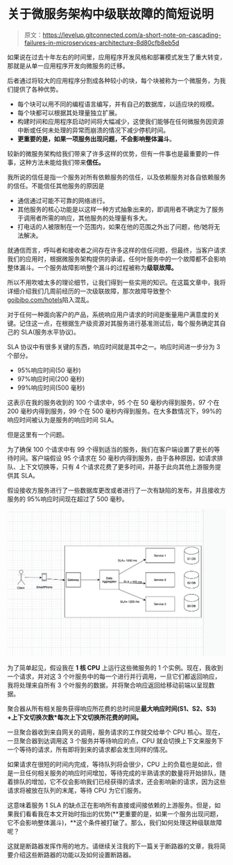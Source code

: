 # 关于微服务架构中级联故障的简短说明

> 原文：<https://levelup.gitconnected.com/a-short-note-on-cascading-failures-in-microservices-architecture-8d80cfb8eb5d>

如果说在过去十年左右的时间里，应用程序开发风格和部署模式发生了重大转变，那就是从单一应用程序开发向微服务的迁移。

后者通过将较大的应用程序分割成各种较小的块，每个块被称为一个微服务，为我们提供了各种优势。

*   每个块可以用不同的编程语言编写，并有自己的数据库，以适应块的规模。
*   每个块都可以根据其处理量独立扩展。
*   构建时间和应用程序启动时间将大幅减少，这使我们能够在任何微服务因资源中断或任何未处理的异常而崩溃的情况下减少停机时间。
*   **更重要的是，如果一项服务出现问题，不会影响整体漏斗**。

较新的微服务架构给我们带来了许多这样的优势，但有一件事也是最重要的一件事，这种方法未能给我们带来**信任。**

我所说的信任是指一个服务对所有依赖服务的信任，以及依赖服务对各自依赖服务的信任。不能信任其他服务的原因是

*   通信通过可能不可靠的网络进行。
*   其他服务的核心功能是以这样一种方式抽象出来的，即调用者不确定为了服务于调用者所需的响应，其他服务的处理量有多大。
*   打电话的人被限制在一个范围内，如果在他的范围之外出了问题，他/她将无法解决。

就通信而言，呼叫者和接收者之间存在许多这样的信任问题，但最终，当客户请求我们的应用时，根据微服务架构提供的承诺，任何叶服务中的一个故障都不会影响整体漏斗。一个服务故障影响整个漏斗的过程被称为**级联故障。**

所以不用吹嘘太多的理论细节，让我们得到一些实用的知识。在这篇文章中，我将详细介绍我们几周前经历的一次级联故障，那次故障导致整个[goibibo.com/hotels](https://goibibo.com/hotels)陷入混乱。

对于任何一种面向客户的产品，系统响应用户请求的时间是衡量用户满意度的关键。记住这一点，在根据生产级资源对其服务进行基准测试后，每个服务确定其自己的 SLA(服务水平协议)。

SLA 协议中有很多关键的东西，响应时间就是其中之一。响应时间进一步分为 3 个部分。

*   95%响应时间(50 毫秒)
*   97%响应时间(200 毫秒)
*   99%响应时间(500 毫秒)

这表示在我的服务收到的 100 个请求中，95 个在 50 毫秒内得到服务，97 个在 200 毫秒内得到服务，99 个在 500 毫秒内得到服务。在大多数情况下，99%的响应时间被认为是服务的响应时间 SLA。

但是这里有一个问题。

为了确保 100 个请求中有 99 个得到适当的服务，我们在客户端设置了更长的等待时间。客户端假设 95 个请求在 50 毫秒内得到服务，由于各种原因，如请求排队、上下文切换等，只有 4 个请求花费了更多时间，并基于此向其他上游服务提供其 SLA。

假设接收方服务进行了一些数据库更改或者进行了一次有缺陷的发布，并且接收方服务的 95%响应时间现在超过了 500 毫秒。

![](img/3222eb53abdd9a295e2441fd6934e711.png)

为了简单起见，假设我在 **1 核 CPU** 上运行这些微服务的 1 个实例。现在，我收到一个请求，并对这 3 个叶服务中的每一个进行并行调用，一旦它们都返回响应，我将处理来自所有 3 个叶服务的数据，并将聚合响应返回给移动前端以呈现数据。

聚合器从所有相关服务获得响应所花费的总时间是**最大响应时间(S1、S2、S3) +上下文切换次数*每次上下文切换所花费的时间。**

一旦聚合器收到来自网关的调用，服务请求的工作就交给单个 CPU 核心。现在，一旦聚合器到达调用这 3 个服务并等待响应的点，CPU 就会切换上下文来服务下一个等待的请求，所有即将到来的请求都会发生同样的情况。

如果请求在很短的时间内完成，等待队列将会很少，CPU 上的负载也是如此，但是一旦任何相关服务的响应时间增加，等待完成的半熟请求的数量将开始排队，随着排队的增加，它不仅会影响我们已经获得的请求，还会影响新的请求，因为这些请求将被放在队列的末尾，等待 CPU 为它们服务。

这意味着服务 1 SLA 的缺点正在影响所有直接或间接依赖的上游服务。但是，如果我们看看我在本文开始时指出的优势(**更重要的是，如果一个服务出现问题，它不会影响整体漏斗)，**这个条件被打破了。那么，我们如何处理这种级联故障呢？

这就是断路器发挥作用的地方。请继续关注我的下一篇关于断路器的文章，我将简要介绍这些断路器的功能以及如何设置断路器。